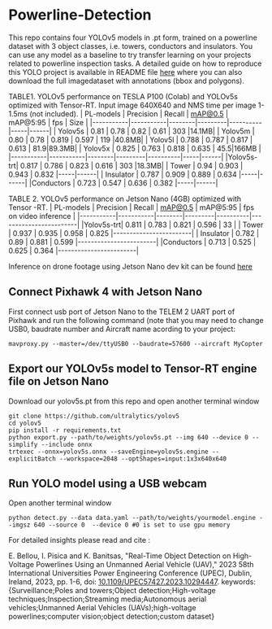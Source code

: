 # Powerline-Detection
This repo contains four YOLOv5 models in .pt form, trained on a powerline dataset with 3 object classes, i.e. towers, conductors and insulators. You can use any model as a baseline to try transfer learning on your projects related to powerline inspection tasks. 
A detailed guide on how to reproduce this YOLO project is available in README file [here](https://github.com/Elizbellou/Tower-Insulator-Conductors-TIC-Dataset-and-Object-Detection-Models)
where you can also download the full imagedataset with annotations (bbox and polygons).


TABLE1. YOLOv5 performance on TESLA P100 (Colab) and YOLOv5s optimized with Tensor-RT. Input image 640X640 and NMS time per image 1-1.5ms (not included).
| PL-models | Precision | Recall | mAP@0.5 | mAP@5:95 | fps | Size |
|-----------|-----------|--------|---------|----------|-----|------|
| Yolov5s   | 0.81      | 0.78   | 0.82    | 0.61     | 303 |14.1MB|
| Yolov5m   | 0.80      | 0.78   | 0.819   | 0.597    | 119 |40.8MB|
| Yolov5l   | 0.788     | 0.787  | 0.817   | 0.613    | 81.9|89.3MB|
| Yolov5x   | 0.825     | 0.763  | 0.818   | 0.635    | 45.5|166MB |
|-----------|-----------|--------|---------|----------|-----|------|
|Yolov5s-trt| 0.817     | 0.786  | 0.823   | 0.616    | 303 |18.3MB|
| Tower     | 0.94      | 0.903  | 0.943   | 0.832    |-----|------|
| Insulator | 0.787     | 0.909  | 0.889   | 0.634    |-----|------|
|Conductors | 0.723     | 0.547  | 0.636   | 0.382    |-----|------|

TABLE 2. YOLOv5 performance on Jetson Nano (4GB) optimized with Tensor -RT.
| PL-models | Precision | Recall | mAP@0.5 | mAP@5:95 | fps on video inference |
|-----------|-----------|--------|---------|----------|------------------------|
|Yolov5s-trt| 0.811     | 0.783  | 0.821   | 0.596    | 33                     |
| Tower     | 0.937     | 0.935  | 0.958   | 0.825    |------------------------|
| Insulator | 0.782     | 0.89   | 0.881   | 0.599    |------------------------|
|Conductors | 0.713     | 0.525  | 0.625   | 0.364    |------------------------|

Inference on drone footage using Jetson Nano dev kit can be found [here](https://youtu.be/OjKJn98CTjA)
## Connect Pixhawk 4 with Jetson Nano
First connect usb port of Jetson Nano to the TELEM 2 UART port of Pixhawk and run the following command (note that you may need to change USB0, baudrate number and Aircraft name acording to your project:
```
mavproxy.py --master=/dev/ttyUSB0 --baudrate=57600 --aircraft MyCopter

```
## Export our YOLOv5s model to Tensor-RT engine file on Jetson Nano
Download our yolov5s.pt from this repo and open another terminal window
```
git clone https://github.com/ultralytics/yolov5
cd yolov5
pip install -r requirements.txt
python export.py --path/to/weights/yolov5s.pt --img 640 --device 0 --simplify --include onnx
trtexec --onnx=yolov5s.onnx --saveEngine=yolov5s.engine --explicitBatch --workspace=2048 --optShapes=input:1x3x640x640

```
## Run YOLO model using a USB webcam 
Open another terminal window
```
python detect.py --data data.yaml --path/to/weights/yourmodel.engine --imgsz 640 --source 0  --device 0 #0 is set to use gpu memory 

```
For detailed insights please read and cite : 

E. Bellou, I. Pisica and K. Banitsas, "Real-Time Object Detection on High-Voltage Powerlines Using an Unmanned Aerial Vehicle (UAV)," 2023 58th International Universities Power Engineering Conference (UPEC), Dublin, Ireland, 2023, pp. 1-6, doi: [10.1109/UPEC57427.2023.10294447](https://ieeexplore.ieee.org/abstract/document/10294447).
keywords: {Surveillance;Poles and towers;Object detection;High-voltage techniques;Inspection;Streaming media;Autonomous aerial vehicles;Unmanned Aerial Vehicles (UAVs);high-voltage powerlines;computer vision;object detection;custom dataset}

